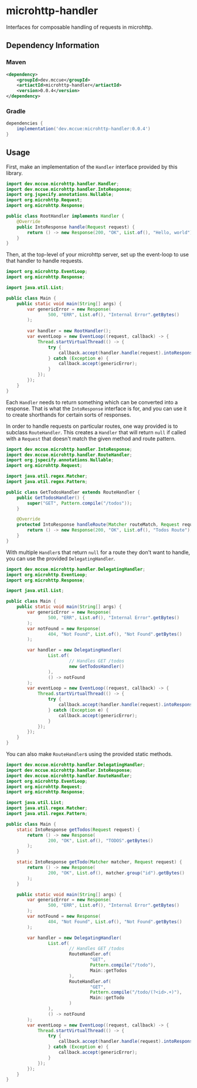 # microhttp-handler

Interfaces for composable handling of requests in microhttp.

## Dependency Information

### Maven

```xml
<dependency>
    <groupId>dev.mccue</groupId>
    <artiactId>microhttp-handler</artiactId>
    <version>0.0.4</version>
</dependency>
```

### Gradle

```groovy
dependencies {
    implementation('dev.mccue:microhttp-handler:0.0.4')
}
```

## Usage

First, make an implementation of the `Handler` interface
provided by this library.

```java
import dev.mccue.microhttp.handler.Handler;
import dev.mccue.microhttp.handler.IntoResponse;
import org.jspecify.annotations.Nullable;
import org.microhttp.Request;
import org.microhttp.Response;

public class RootHandler implements Handler {
    @Override
    public IntoResponse handle(Request request) {
        return () -> new Response(200, "OK", List.of(), "Hello, world");
    }
}
```

Then, at the top-level of your microhttp server, set up the 
event-loop to use that handler to handle requests.

```java
import org.microhttp.EventLoop;
import org.microhttp.Response;

import java.util.List;

public class Main {
    public static void main(String[] args) {
        var genericError = new Response(
                500, "ERR", List.of(), "Internal Error".getBytes()
        );
        
        var handler = new RootHandler();
        var eventLoop = new EventLoop((request, callback) -> {
            Thread.startVirtualThread(() -> {
                try {
                    callback.accept(handler.handle(request).intoResponse());
                } catch (Exception e) {
                    callback.accept(genericError);
                }
            });
        });
    }
}
```

Each `Handler` needs to return something which can be converted into a response.
That is what the `IntoResponse` interface is for, and you can use it
to create shorthands for certain sorts of responses.

In order to handle requests on particular routes, one way provided is
to subclass `RouteHandler`. This creates a `Handler` that will return
`null` if called with a `Request` that doesn't match the given method
and route pattern.

```java
import dev.mccue.microhttp.handler.IntoResponse;
import dev.mccue.microhttp.handler.RouteHandler;
import org.jspecify.annotations.Nullable;
import org.microhttp.Request;

import java.util.regex.Matcher;
import java.util.regex.Pattern;

public class GetTodosHandler extends RouteHandler {
    public GetTodosHandler() {
        super("GET", Pattern.compile("/todos"));
    }

    @Override
    protected IntoResponse handleRoute(Matcher routeMatch, Request request) {
        return () -> new Response(200, "OK", List.of(), "Todos Route");
    }
}
```

With multiple `Handler`s that return `null` for a route they don't want to handle, you can
use the provided `DelegatingHandler`.

```java
import dev.mccue.microhttp.handler.DelegatingHandler;
import org.microhttp.EventLoop;
import org.microhttp.Response;

import java.util.List;

public class Main {
    public static void main(String[] args) {
        var genericError = new Response(
                500, "ERR", List.of(), "Internal Error".getBytes()
        );
        var notFound = new Response(
                404, "Not Found", List.of(), "Not Found".getBytes()
        );

        var handler = new DelegatingHandler(
                List.of(
                        // Handles GET /todos
                        new GetTodosHandler()
                ),
                () -> notFound
        );
        var eventLoop = new EventLoop((request, callback) -> {
            Thread.startVirtualThread(() -> {
                try {
                    callback.accept(handler.handle(request).intoResponse());
                } catch (Exception e) {
                    callback.accept(genericError);
                }
            });
        });
    }
}
```

You can also make `RouteHandler`s using the provided static methods.

```java
import dev.mccue.microhttp.handler.DelegatingHandler;
import dev.mccue.microhttp.handler.IntoResponse;
import dev.mccue.microhttp.handler.RouteHandler;
import org.microhttp.EventLoop;
import org.microhttp.Request;
import org.microhttp.Response;

import java.util.List;
import java.util.regex.Matcher;
import java.util.regex.Pattern;

public class Main {
    static IntoResponse getTodos(Request request) {
        return () -> new Response(
                200, "OK", List.of(), "TODOS".getBytes()
        );
    }

    static IntoResponse getTodo(Matcher matcher, Request request) {
        return () -> new Response(
                200, "OK", List.of(), matcher.group("id").getBytes()
        );
    }

    public static void main(String[] args) {
        var genericError = new Response(
                500, "ERR", List.of(), "Internal Error".getBytes()
        );
        var notFound = new Response(
                404, "Not Found", List.of(), "Not Found".getBytes()
        );

        var handler = new DelegatingHandler(
                List.of(
                        // Handles GET /todos
                        RouteHandler.of(
                                "GET", 
                                Pattern.compile("/todo"), 
                                Main::getTodos
                        ),
                        RouteHandler.of(
                                "GET",
                                Pattern.compile("/todo/(?<id>.+)"),
                                Main::getTodo
                        )
                ),
                () -> notFound
        );
        var eventLoop = new EventLoop((request, callback) -> {
            Thread.startVirtualThread(() -> {
                try {
                    callback.accept(handler.handle(request).intoResponse());
                } catch (Exception e) {
                    callback.accept(genericError);
                }
            });
        });
    }
}
```

